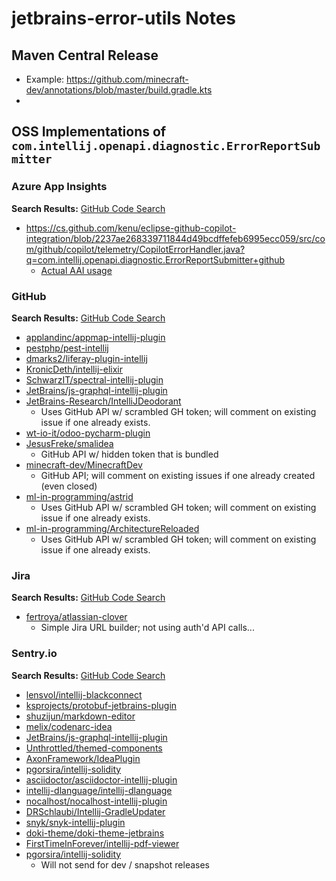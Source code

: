 # jetbrains-error-utils Notes

## Maven Central Release

- Example: https://github.com/minecraft-dev/annotations/blob/master/build.gradle.kts
-

## OSS Implementations of `com.intellij.openapi.diagnostic.ErrorReportSubmitter`

### Azure App Insights

**Search Results:** [GitHub Code Search]()

- https://cs.github.com/kenu/eclipse-github-copilot-integration/blob/2237ae268339711844d49bcdffefeb6995ecc059/src/com/github/copilot/telemetry/CopilotErrorHandler.java?q=com.intellij.openapi.diagnostic.ErrorReportSubmitter+github
    - [Actual AAI usage](https://cs.github.com/kenu/eclipse-github-copilot-integration/blob/2237ae268339711844d49bcdffefeb6995ecc059/src/com/github/copilot/telemetry/AzureInsightsTelemetryService.java)

### GitHub

**Search Results:** [GitHub Code Search](https://cs.github.com/?scopeName=All+repos&scope=&q=com.intellij.openapi.diagnostic.ErrorReportSubmitter+github)

- [applandinc/appmap-intellij-plugin](https://cs.github.com/applandinc/appmap-intellij-plugin/blob/07e3abf8bb5820a80f67441aa5ddd941b12ba483/src/main/java/appland/GitHubErrorHandler.java?q=com.intellij.openapi.diagnostic.ErrorReportSubmitter+github)
- [pestphp/pest-intellij](https://cs.github.com/pestphp/pest-intellij/blob/283af3e53f58619d85f71d07463ae81b615bb6a1/src/main/kotlin/com/pestphp/pest/GithubErrorReporter.kt?q=com.intellij.openapi.diagnostic.ErrorReportSubmitter+github)
- [dmarks2/liferay-plugin-intellij](https://cs.github.com/dmarks2/liferay-plugin-intellij/blob/89ca85d24bf5de9bca96d14e3e22b9e7201dbe82/src/main/java/de/dm/intellij/liferay/util/PluginErrorReporter.java?q=com.intellij.openapi.diagnostic.ErrorReportSubmitter+github)
- [KronicDeth/intellij-elixir](https://cs.github.com/KronicDeth/intellij-elixir/blob/23d0e06ded26aec26f2469da2de8b82ed51b9662/src/org/elixir_lang/errorreport/Submitter.kt?q=com.intellij.openapi.diagnostic.ErrorReportSubmitter+github)
- [SchwarzIT/spectral-intellij-plugin](https://cs.github.com/SchwarzIT/spectral-intellij-plugin/blob/baf11367127c914c85d2e28482bd9b2c575a98de/src/main/java/com/schwarzit/spectralIntellijPlugin/util/ErrorReportSubmitter.java?q=com.intellij.openapi.diagnostic.ErrorReportSubmitter+github)
- [JetBrains/js-graphql-intellij-plugin](https://cs.github.com/JetBrains/js-graphql-intellij-plugin/blob/55ab62f4eef8c65f2fdb71e0fe031ec240d34d4c/src/main/com/intellij/lang/jsgraphql/ide/diagnostic/GraphQLGithubErrorReporter.java?q=com.intellij.openapi.diagnostic.ErrorReportSubmitter+github)
- [JetBrains-Research/IntelliJDeodorant](https://cs.github.com/JetBrains-Research/IntelliJDeodorant/blob/df2196041d5e110fa712984a7ecb70936a3c29cf/src/main/java/org/jetbrains/research/intellijdeodorant/reporting/GitHubErrorReporter.java?q=com.intellij.openapi.diagnostic.ErrorReportSubmitter+github)
    - Uses GitHub API w/ scrambled GH token; will comment on existing issue if one already exists.
- [wt-io-it/odoo-pycharm-plugin](https://cs.github.com/wt-io-it/odoo-pycharm-plugin/blob/c6ccfb0e946c384d4c693d483a1a67efd83f46eb/src/main/java/at/wtioit/intellij/plugins/odoo/errorHandling/PluginErrorHandler.java?q=com.intellij.openapi.diagnostic.ErrorReportSubmitter+github)
- [JesusFreke/smalidea](https://cs.github.com/JesusFreke/smalidea/blob/23475c7f459ed3548d161701674600b7fdc20526/src/main/java/org/jf/smalidea/errorReporting/ErrorReporter.java?q=com.intellij.openapi.diagnostic.ErrorReportSubmitter+github)
    - GitHub API w/ hidden token that is bundled
- [minecraft-dev/MinecraftDev](https://cs.github.com/minecraft-dev/MinecraftDev/blob/62e1c65ef2c5bc4cf78f73522a715abcf26c1ff2/src/main/kotlin/errorreporter/ErrorReporter.kt?q=com.intellij.openapi.diagnostic.ErrorReportSubmitter+github)
    - GitHub API; will comment on existing issues if one already created (even closed)
- [ml-in-programming/astrid](https://cs.github.com/ml-in-programming/astrid/blob/ac6b75716488eb0c3f7c5897f3f6a3f61dc83591/src/main/kotlin/reporting/GithubErrorReporter.kt?q=com.intellij.openapi.diagnostic.ErrorReportSubmitter+github)
    - Uses GitHub API w/ scrambled GH token; will comment on existing issue if one already exists.
- [ml-in-programming/ArchitectureReloaded](https://cs.github.com/ml-in-programming/ArchitectureReloaded/blob/287cee7752a1718ba6164c3cfb1ebf60d97c405f/src/main/java/org/jetbrains/research/groups/ml_methods/error_reporting/AnonymousFeedback.java)
    - Uses GitHub API w/ scrambled GH token; will comment on existing issue if one already exists.

### Jira

**Search Results:** [GitHub Code Search](https://cs.github.com/?scopeName=All+repos&scope=&q=com.intellij.openapi.diagnostic.ErrorReportSubmitter+jira)

- [fertroya/atlassian-clover](https://cs.github.com/fertroya/atlassian-clover/blob/5a2c8328fd9931f193d2f27199d1ce99cd7bdee4/clover-idea/src/com/atlassian/clover/idea/util/BlameClover.java?q=com.intellij.openapi.diagnostic.ErrorReportSubmitter+jira)
    - Simple Jira URL builder; not using auth'd API calls...

### Sentry.io

**Search Results:** [GitHub Code Search](https://cs.github.com/?scopeName=All+repos&scope=&q=com.intellij.openapi.diagnostic.ErrorReportSubmitter+sentry)

- [lensvol/intellij-blackconnect](https://cs.github.com/lensvol/intellij-blackconnect/blob/1b44051f51233ea7988f1230e6e035d8e2681ed7/src/main/kotlin/me/lensvol/blackconnect/sentry/SentryErrorReporter.kt?q=com.intellij.openapi.diagnostic.ErrorReportSubmitter+sentry)
- [ksprojects/protobuf-jetbrains-plugin](https://cs.github.com/ksprojects/protobuf-jetbrains-plugin/blob/cd86013f9121274fc5b73136f8fb440813ed51e3/src/main/java/io/protostuff/jetbrains/plugin/errorreporting/SentryBugReporter.java?q=com.intellij.openapi.diagnostic.ErrorReportSubmitter+sentry)
- [shuzijun/markdown-editor](https://cs.github.com/shuzijun/markdown-editor/blob/9a33ccb7707ab11fadb46401bab47c8e37ceed8a/src/main/java/com/shuzijun/markdown/listener/ErrorReportHandler.java?q=com.intellij.openapi.diagnostic.ErrorReportSubmitter+sentry)
- [melix/codenarc-idea](https://cs.github.com/melix/codenarc-idea/blob/fee81399acc71b618ddfa1c568604a3bceb80135/src/main/java/org/codenarc/idea/error/SentryErrorSubmitter.java?q=com.intellij.openapi.diagnostic.ErrorReportSubmitter+sentry)
- [JetBrains/js-graphql-intellij-plugin](https://cs.github.com/JetBrains/js-graphql-intellij-plugin/blob/55ab62f4eef8c65f2fdb71e0fe031ec240d34d4c/src/main/com/intellij/lang/jsgraphql/ide/diagnostic/GraphQLSentryErrorReporter.java?q=com.intellij.openapi.diagnostic.ErrorReportSubmitter+sentry)
- [Unthrottled/themed-components](https://cs.github.com/Unthrottled/themed-components/blob/be1c72fe76f4f00740319114bdf2772b20b1c7b5/src/main/kotlin/io/unthrottled/themed/components/integrations/ErrorReporter.kt?q=com.intellij.openapi.diagnostic.ErrorReportSubmitter+sentry)
- [AxonFramework/IdeaPlugin](https://cs.github.com/AxonFramework/IdeaPlugin/blob/1b5c5d977d45761ef1905409bd877a229bbcb8a8/src/main/kotlin/org/axonframework/intellij/ide/plugin/support/AxonErrorReportSubmitter.kt?q=com.intellij.openapi.diagnostic.ErrorReportSubmitter+sentry)
- [pgorsira/intellij-solidity](https://cs.github.com/pgorsira/intellij-solidity/blob/ff6c247b512493a4addcd5c52bdad98745eac626/src/main/kotlin/me/serce/solidity/ide/errors.kt?q=com.intellij.openapi.diagnostic.ErrorReportSubmitter+sentry)
- [asciidoctor/asciidoctor-intellij-plugin](https://cs.github.com/asciidoctor/asciidoctor-intellij-plugin/blob/791fc667d5bd917dda64ae720b8b0c7bf6c458f2/src/main/java/org/asciidoc/intellij/errorHandler/AsciiDocErrorHandler.java?q=com.intellij.openapi.diagnostic.ErrorReportSubmitter+sentry)
- [intellij-dlanguage/intellij-dlanguage](https://cs.github.com/intellij-dlanguage/intellij-dlanguage/blob/bb757f273362c1683d0a811a20f860f234077228/errorreporting/src/main/java/io/github/intellij/dlanguage/errorreporting/DErrorReporter.java?q=com.intellij.openapi.diagnostic.ErrorReportSubmitter+sentry)
- [nocalhost/nocalhost-intellij-plugin](https://cs.github.com/nocalhost/nocalhost-intellij-plugin/blob/06770c23d867cdab37901e4f860e8342c5b398c2/src/main/java/dev/nocalhost/plugin/intellij/exception/report/NocalhostErrorReportSubmitter.java?q=com.intellij.openapi.diagnostic.ErrorReportSubmitter+sentry)
- [DRSchlaubi/Intellij-GradleUpdater](https://cs.github.com/DRSchlaubi/Intellij-GradleUpdater/blob/5c19f10893bdb6c5116d51804a6d44a17e40f38a/src/main/kotlin/me/schlaubi/intellij_gradle_version_checker/error_handling/SentryErrorHandler.kt?q=com.intellij.openapi.diagnostic.ErrorReportSubmitter+sentry)
- [snyk/snyk-intellij-plugin](https://cs.github.com/snyk/snyk-intellij-plugin/blob/a9d48be85c4b08c3323f266f59c3155f64114c24/src/main/kotlin/snyk/errorHandler/SnykErrorReportSubmitter.kt?q=com.intellij.openapi.diagnostic.ErrorReportSubmitter+sentry)
- [doki-theme/doki-theme-jetbrains](https://cs.github.com/doki-theme/doki-theme-jetbrains/blob/efac181edefe2c2ec83202987e68b755131c9196/src/main/kotlin/io/unthrottled/doki/integrations/ErrorReporter.kt?q=com.intellij.openapi.diagnostic.ErrorReportSubmitter+sentry)
- [FirstTimeInForever/intellij-pdf-viewer](https://cs.github.com/FirstTimeInForever/intellij-pdf-viewer/blob/350b5676966732fac0a416fd8e4f8d8195a3474b/plugin/src/main/kotlin/com/firsttimeinforever/intellij/pdf/viewer/report/PdfErrorReportSubmitter.kt?q=com.intellij.openapi.diagnostic.ErrorReportSubmitter+sentry)
- [pgorsira/intellij-solidity](https://cs.github.com/pgorsira/intellij-solidity/blob/ff6c247b512493a4addcd5c52bdad98745eac626/src/main/kotlin/me/serce/solidity/ide/errors.kt?q=com.intellij.openapi.diagnostic.ErrorReportSubmitter+github)
    - Will not send for dev / snapshot releases
